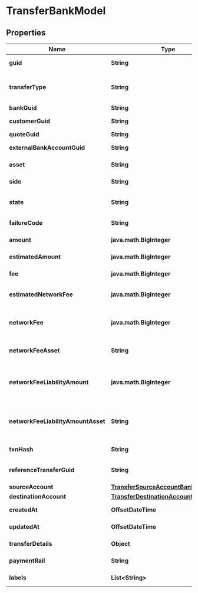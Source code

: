 

# TransferBankModel


## Properties

| Name | Type | Description | Notes |
|------------ | ------------- | ------------- | -------------|
|**guid** | **String** | Auto-generated unique identifier for the transfer. |  [optional] |
|**transferType** | **String** | The type of transfer; one of funding, book, crypto, instant_funding, funding_return, or crypto_return. |  [optional] |
|**bankGuid** | **String** | The associated bank&#39;s identifier. |  [optional] |
|**customerGuid** | **String** | The associated customer&#39;s identifier. |  [optional] |
|**quoteGuid** | **String** | The associated quote&#39;s identifier. |  [optional] |
|**externalBankAccountGuid** | **String** | The associated external bank account&#39;s identifier. |  [optional] |
|**asset** | **String** | The asset the transfer is related to, e.g., USD. |  [optional] |
|**side** | **String** | The direction of the quote; one of deposit or withdrawal. |  [optional] |
|**state** | **String** | The state of the transfer; one of storing, pending, reviewing, completed, or failed. |  [optional] |
|**failureCode** | **String** | The failure code for failed transfers. |  [optional] |
|**amount** | **java.math.BigInteger** | The actual amount in base units of the asset. |  [optional] |
|**estimatedAmount** | **java.math.BigInteger** | The estimated amount in base units of the asset. |  [optional] |
|**fee** | **java.math.BigInteger** | The fee associated with the transfer. |  [optional] |
|**estimatedNetworkFee** | **java.math.BigInteger** | The estimated network fee in base units of network_fee_asset. Only present on &#x60;crypto&#x60; transfers. |  [optional] |
|**networkFee** | **java.math.BigInteger** | The actual network fee in base units of network_fee_asset. Only present on &#x60;crypto&#x60; transfers that have successfully completed. |  [optional] |
|**networkFeeAsset** | **String** | The asset code of the network fee. Only present on &#x60;crypto&#x60; transfers that have successfully completed. |  [optional] |
|**networkFeeLiabilityAmount** | **java.math.BigInteger** | The equivalent fiat network fee in base units of network_fee_liability_amount_asset. Only present on &#x60;crypto&#x60; transfers that have successfully completed. |  [optional] |
|**networkFeeLiabilityAmountAsset** | **String** | The fiat asset the network_fee_liability_amount is denominated in. Only present on &#x60;crypto&#x60; transfers that have successfully completed. |  [optional] |
|**txnHash** | **String** | The hash of the blockchain transaction |  [optional] |
|**referenceTransferGuid** | **String** | The guid of the related transfer. Only present on &#x60;funding_return&#x60; transfers. |  [optional] |
|**sourceAccount** | [**TransferSourceAccountBankModel**](TransferSourceAccountBankModel.md) |  |  [optional] |
|**destinationAccount** | [**TransferDestinationAccountBankModel**](TransferDestinationAccountBankModel.md) |  |  [optional] |
|**createdAt** | **OffsetDateTime** | ISO8601 datetime the record was created at. |  [optional] |
|**updatedAt** | **OffsetDateTime** | ISO8601 datetime the record was last updated at. |  [optional] |
|**transferDetails** | **Object** | The raw details on the transfer from the bank. |  [optional] |
|**paymentRail** | **String** | The rail the payment was done on. One of: ach, eft, wire, rtp |  [optional] |
|**labels** | **List&lt;String&gt;** | The labels associated with the transfer. |  [optional] |



